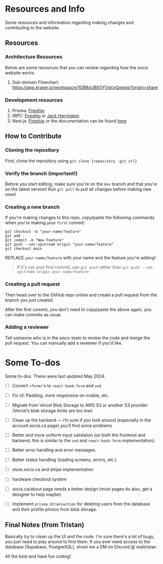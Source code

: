 # Resources and Info
Some resources and information regarding making changes and contributing to the website.

## Resources
### Architecture Resources
Below are some resources that you can review regarding how the socis website works.

1. Sub-domain Flowchart: https://app.eraser.io/workspace/1GB8xUB93YVxIcvQwgqp?origin=share

### Development resources
1. Prisma: [Fireship](https://www.youtube.com/watch?v=rLRIB6AF2Dg)
2. tRPC: [Fireship](https://www.youtube.com/watch?v=0DyAyLdVW0I) or [Jack Herrington](https://www.youtube.com/watch?v=qCLV0Iaq9zU)
3. Next.js: [Fireship](https://www.youtube.com/watch?v=Sklc_fQBmcs) or the documentation can be found [here](https://nextjs.org/docs)

## How to Contribute
### Cloning the repository
First, clone the repository using `git clone {repository .git url}`

### Verify the branch (important!)
Before you start editing, make sure you're on the `dev` branch and that you're on the latest version! Run `git pull` to pull all changes before making new ones!

### Creating a new branch
If you're making changes to this repo, copy/paste the following commands when you're making your `first` commit:

```
git checkout -b "your-name/feature"
git add .
git commit -m "New Feature"
git push --set-upstream origin "your-name/feature"
git checkout main
```

REPLACE `your-name/feature` with your name and the feature you're adding! 

> If it's not your first commit, use `git push` rather than `git push --set-upstream origin your-name/feature`

### Creating a pull request
Then head over to the GitHub repo online and create a pull request from the branch you just created.

After the first commit, you don't need to copy/paste the above again, you can make commits as usual.

### Adding a reviewer
Tell someone who is in the `Admin` team to review the code and merge the pull request. You can manually add a reviewer if you'd like.

# Some To-dos
Some to-dos. These were last updated May 2024.

- [ ] Convert `<form>`'s to `react-hook-form` and `zod`
- [ ] Fix UI: Padding, more responsive on mobile, etc.
- [ ] Migrate from Vercel Blob Storage to AWS S3 or another S3 provider (Vercel’s blob storage limits are too low)
- [ ] Clean up the backend — i’m sure if you look around (especially in the account.socis.ca page) you’ll find some problems
- [ ] Better and more uniform input validation (on both the frontend and backend; this is similar to the `zod` and `react-hook-form` implementation).
- [ ] Better error handling and error messages.
- [ ] Better status handling (loading screens, errors, etc.)
- [ ] store.socis.ca and stripe implementation
- [ ] hardware checkout system
- [ ] socis.ca/about page needs a better design (most pages do also, get a designer to help maybe)

- [ ] Implement `prisma.$transaction` for deleting users from the database and their profile photos from blob storage.

## Final Notes (from Tristan)
Basically try to clean up the UI and the code. I'm sure there's a lot of bugs, you just need to play around to find them. If you ever need access to the database (Supabase, PostgreSQL), shoot me a DM on Discord @ realtristan

All the best and have fun coding!
